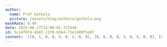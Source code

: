 ```yaml
---
author:
  name: Prof Gotkola
  picture: /assets/blog/authors/gotkola.png
maskRate: 0.49
date: 2025-06-17T14:00:01.727440
id: 5cc4f6f4-4b83-11f0-b564-71e1480f5e87
content: '[[6, 1, 8, 9, 5, 0, 2, 0, 0], [0, 0, 0, 8, 3, 0, 5, 0, 9], [0, 5, 3, 0, 6, 7, 0, 8, 0], [0, 0, 0, 4, 9, 3, 0, 0, 5], [4, 9, 0, 0, 2, 6, 0, 0, 8], [0, 7, 2, 0, 0, 5, 4, 9, 0], [0, 3, 0, 6, 7, 2, 0, 4, 1], [0, 8, 7, 0, 0, 0, 6, 5, 2], [0, 0, 6, 0, 1, 0, 0, 0, 0]]'
---
```

